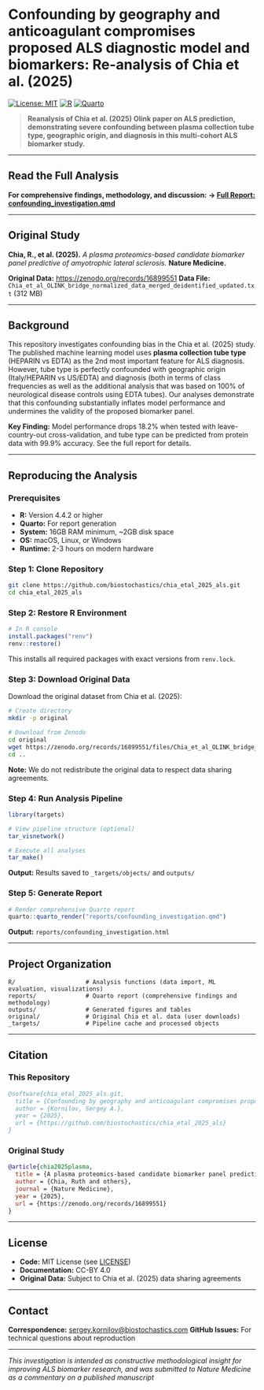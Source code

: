 # Confounding by geography and anticoagulant compromises proposed ALS diagnostic model and biomarkers: Re-analysis of Chia et al. (2025)

[![License: MIT](https://img.shields.io/badge/License-MIT-yellow.svg)](LICENSE)
[![R](https://img.shields.io/badge/R-4.4.2-blue.svg)](https://www.r-project.org/)
[![Quarto](https://img.shields.io/badge/Quarto-Report-blue.svg)](reports/confounding_investigation.qmd)

> **Reanalysis of Chia et al. (2025) Olink paper on ALS prediction, demonstrating severe confounding between plasma collection tube type, geographic origin, and diagnosis in this multi-cohort ALS biomarker study.**

---

## Read the Full Analysis

**For comprehensive findings, methodology, and discussion:**
**→ [Full Report: confounding_investigation.qmd](reports/confounding_investigation.qmd)**

---

## Original Study

**Chia, R., et al. (2025).** *A plasma proteomics-based candidate biomarker panel predictive of amyotrophic lateral sclerosis.* **Nature Medicine.**

**Original Data:** https://zenodo.org/records/16899551
**Data File:** `Chia_et_al_OLINK_bridge_normalized_data_merged_deidentified_updated.txt` (312 MB)

---

## Background

This repository investigates confounding bias in the Chia et al. (2025) study. The published machine learning model uses **plasma collection tube type** (HEPARIN vs EDTA) as the 2nd most important feature for ALS diagnosis. However, tube type is perfectly confounded with geographic origin (Italy/HEPARIN vs US/EDTA) and diagnosis (both in terms of class frequencies as well as the additional analysis that was based on 100% of neurological disease controls using EDTA tubes). Our analyses demonstrate that this confounding substantially inflates model performance and undermines the validity of the proposed biomarker panel.

**Key Finding:** Model performance drops 18.2% when tested with leave-country-out cross-validation, and tube type can be predicted from protein data with 99.9% accuracy. See the full report for details.

---

## Reproducing the Analysis

### Prerequisites

- **R:** Version 4.4.2 or higher
- **Quarto:** For report generation
- **System:** 16GB RAM minimum, ~2GB disk space
- **OS:** macOS, Linux, or Windows
- **Runtime:** 2-3 hours on modern hardware

### Step 1: Clone Repository

```bash
git clone https://github.com/biostochastics/chia_etal_2025_als.git
cd chia_etal_2025_als
```

### Step 2: Restore R Environment

```r
# In R console
install.packages("renv")
renv::restore()
```

This installs all required packages with exact versions from `renv.lock`.

### Step 3: Download Original Data

Download the original dataset from Chia et al. (2025):

```bash
# Create directory
mkdir -p original

# Download from Zenodo
cd original
wget https://zenodo.org/records/16899551/files/Chia_et_al_OLINK_bridge_normalized_data_merged_deidentified_updated.txt
cd ..
```

**Note:** We do not redistribute the original data to respect data sharing agreements.

### Step 4: Run Analysis Pipeline

```r
library(targets)

# View pipeline structure (optional)
tar_visnetwork()

# Execute all analyses
tar_make()
```

**Output:** Results saved to `_targets/objects/` and `outputs/`

### Step 5: Generate Report

```r
# Render comprehensive Quarto report
quarto::quarto_render("reports/confounding_investigation.qmd")
```

**Output:** `reports/confounding_investigation.html`

---

## Project Organization

```
R/                    # Analysis functions (data import, ML evaluation, visualizations)
reports/              # Quarto report (comprehensive findings and methodology)
outputs/              # Generated figures and tables
original/             # Original Chia et al. data (user downloads)
_targets/             # Pipeline cache and processed objects
```


---

## Citation

### This Repository

```bibtex
@software{chia_etal_2025_als.git,
  title = {Confounding by geography and anticoagulant compromises proposed ALS diagnostic model and biomarkers: Re-analysis of Chia et al. (2025)},
  author = {Kornilov, Sergey A.},
  year = {2025},
  url = {https://github.com/biostochastics/chia_etal_2025_als}
}
```

### Original Study

```bibtex
@article{chia2025plasma,
  title = {A plasma proteomics-based candidate biomarker panel predictive of amyotrophic lateral sclerosis},
  author = {Chia, Ruth and others},
  journal = {Nature Medicine},
  year = {2025},
  url = {https://zenodo.org/records/16899551}
}
```

---

## License

- **Code:** MIT License (see [LICENSE](LICENSE))
- **Documentation:** CC-BY 4.0
- **Original Data:** Subject to Chia et al. (2025) data sharing agreements

---

## Contact

**Correspondence:** sergey.kornilov@biostochastics.com
**GitHub Issues:** For technical questions about reproduction

---

*This investigation is intended as constructive methodological insight for improving ALS biomarker research, and was submitted to Nature Medicine as a commentary on a published manuscript*

